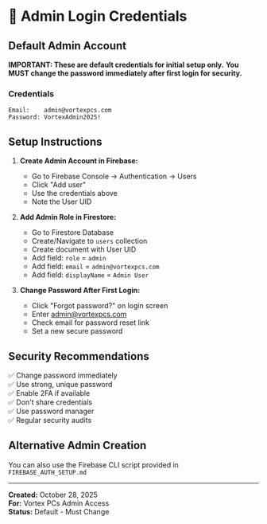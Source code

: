 # 🔑 Admin Login Credentials

## Default Admin Account

**IMPORTANT: These are default credentials for initial setup only.**
**You MUST change the password immediately after first login for security.**

### Credentials

```
Email:    admin@vortexpcs.com
Password: VortexAdmin2025!
```

## Setup Instructions

1. **Create Admin Account in Firebase:**

   - Go to Firebase Console → Authentication → Users
   - Click "Add user"
   - Use the credentials above
   - Note the User UID

2. **Add Admin Role in Firestore:**

   - Go to Firestore Database
   - Create/Navigate to `users` collection
   - Create document with User UID
   - Add field: `role` = `admin`
   - Add field: `email` = `admin@vortexpcs.com`
   - Add field: `displayName` = `Admin User`

3. **Change Password After First Login:**
   - Click "Forgot password?" on login screen
   - Enter admin@vortexpcs.com
   - Check email for password reset link
   - Set a new secure password

## Security Recommendations

✅ Change password immediately  
✅ Use strong, unique password  
✅ Enable 2FA if available  
✅ Don't share credentials  
✅ Use password manager  
✅ Regular security audits

## Alternative Admin Creation

You can also use the Firebase CLI script provided in `FIREBASE_AUTH_SETUP.md`

---

**Created:** October 28, 2025  
**For:** Vortex PCs Admin Access  
**Status:** Default - Must Change
